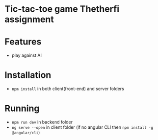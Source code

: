 # Tic-tac-toe game Thetherfi assignment


# Features

- play against AI


# Installation
- ```npm install``` in both client(front-end) and server folders

# Running
- ```npm run dev``` in backend folder
- ```ng serve --open``` in client folder (if no angular CLI then ```npm install -g @angular/cli```)
